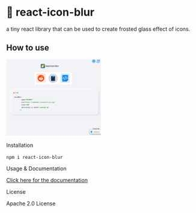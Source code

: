# 🌠 react-icon-blur

a tiny react library that can be used to create frosted glass effect of icons.

## How to use

<img src="https://github.com/JP1016/react-icon-blur/blob/master/preview.png" width=50% height=50%>

Installation

`npm i react-icon-blur`

Usage & Documentation

[Click here for the documentation](https://codekeep.io/code-snippet/react-icon-blur)

License

Apache 2.0 License

